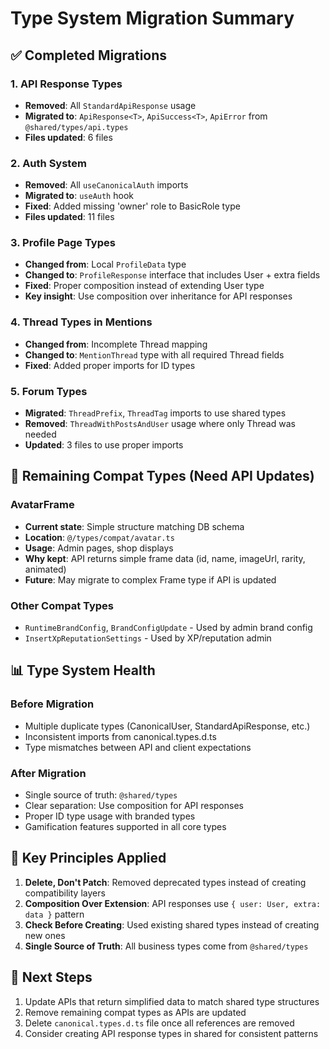 # Type System Migration Summary

## ✅ Completed Migrations

### 1. API Response Types
- **Removed**: All `StandardApiResponse` usage
- **Migrated to**: `ApiResponse<T>`, `ApiSuccess<T>`, `ApiError` from `@shared/types/api.types`
- **Files updated**: 6 files

### 2. Auth System
- **Removed**: All `useCanonicalAuth` imports
- **Migrated to**: `useAuth` hook
- **Fixed**: Added missing 'owner' role to BasicRole type
- **Files updated**: 11 files

### 3. Profile Page Types
- **Changed from**: Local `ProfileData` type
- **Changed to**: `ProfileResponse` interface that includes User + extra fields
- **Fixed**: Proper composition instead of extending User type
- **Key insight**: Use composition over inheritance for API responses

### 4. Thread Types in Mentions
- **Changed from**: Incomplete Thread mapping
- **Changed to**: `MentionThread` type with all required Thread fields
- **Fixed**: Added proper imports for ID types

### 5. Forum Types
- **Migrated**: `ThreadPrefix`, `ThreadTag` imports to use shared types
- **Removed**: `ThreadWithPostsAndUser` usage where only Thread was needed
- **Updated**: 3 files to use proper imports

## 🔄 Remaining Compat Types (Need API Updates)

### AvatarFrame
- **Current state**: Simple structure matching DB schema
- **Location**: `@/types/compat/avatar.ts`
- **Usage**: Admin pages, shop displays
- **Why kept**: API returns simple frame data (id, name, imageUrl, rarity, animated)
- **Future**: May migrate to complex Frame type if API is updated

### Other Compat Types
- `RuntimeBrandConfig`, `BrandConfigUpdate` - Used by admin brand config
- `InsertXpReputationSettings` - Used by XP/reputation admin

## 📊 Type System Health

### Before Migration
- Multiple duplicate types (CanonicalUser, StandardApiResponse, etc.)
- Inconsistent imports from canonical.types.d.ts
- Type mismatches between API and client expectations

### After Migration
- Single source of truth: `@shared/types`
- Clear separation: Use composition for API responses
- Proper ID type usage with branded types
- Gamification features supported in all core types

## 🎯 Key Principles Applied

1. **Delete, Don't Patch**: Removed deprecated types instead of creating compatibility layers
2. **Composition Over Extension**: API responses use `{ user: User, extra: data }` pattern
3. **Check Before Creating**: Used existing shared types instead of creating new ones
4. **Single Source of Truth**: All business types come from `@shared/types`

## 🚀 Next Steps

1. Update APIs that return simplified data to match shared type structures
2. Remove remaining compat types as APIs are updated
3. Delete `canonical.types.d.ts` file once all references are removed
4. Consider creating API response types in shared for consistent patterns